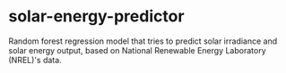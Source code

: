 # solar-energy-predictor
Random forest regression model that tries to predict solar irradiance and solar energy output, based on National Renewable Energy Laboratory (NREL)'s data.
